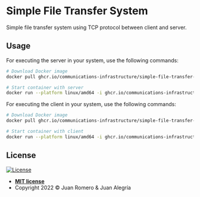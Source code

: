 # Simple File Transfer System

Simple file transfer system using TCP protocol between client and server.

## Usage

For executing the server in your system, use the following commands:
```sh
# Download Docker image
docker pull ghcr.io/communications-infrastructure/simple-file-transfer-system-server:main

# Start container with server
docker run --platform linux/amd64 -i ghcr.io/communications-infrastructure/simple-file-transfer-system-server:main
```

For executing the client in your system, use the following commands:
```sh
# Download Docker image
docker pull ghcr.io/communications-infrastructure/simple-file-transfer-system-client:main

# Start container with client
docker run --platform linux/amd64 -i ghcr.io/communications-infrastructure/simple-file-transfer-system-client:main
```

## License

[![License](http://img.shields.io/:license-mit-blue.svg?style=flat-square)](http://badges.mit-license.org)

- **[MIT license](LICENSE)**
- Copyright 2022 © Juan Romero & Juan Alegría
